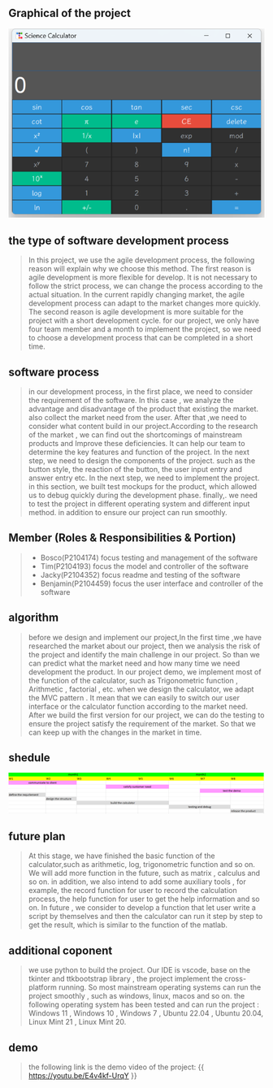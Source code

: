 ## Graphical of the project

![UI](./userInterface.png)

## the type of software development process

> In this project, we use the agile development process, the following reason will explain why we choose this method. The first reason is agile development is more flexible for develop. It is not necessary to follow the strict process, we can change the process according to the actual situation. In the current rapidly changing market, the agile development process can adapt to the market changes more quickly. The second reason is agile development is more suitable for the project with a short development cycle. for our project, we only have four team member and a month to implement the project, so we need to choose a development process that can be completed in a short time.

## software process

> in our development process, in the first place, we need to consider the requirement of the software. In this case , we analyze the advantage and disadvantage of the product that existing the market. also collect the market need from the user. After that ,we need to consider what content build in our project.According to the research of the market , we can find out the shortcomings of mainstream products and Improve these deficiencies. It can help our team to determine the key features and function of the project. In the next step, we need to design the components of the project. such as the button style, the reaction of the button, the user input entry and answer entry etc. In the next step, we need to implement the project. in this section, we built test mockups for the product, which allowed us to debug quickly during the development phase. finally,. we need to test the project in different operating system and different input method. in addition to ensure our project can run smoothly.

## Member (Roles & Responsibilities & Portion)

> - Bosco(P2104174) focus testing and management of the software
> - Tim(P2104193) focus the model and controller of the software
> - Jacky(P2104352) focus readme and testing of the software
> - Benjamin(P2104459) focus the user interface and controller of the software

## algorithm

> before we design and implement our project,In the first time ,we have researched the market about our project, then we analysis the risk of the project and identify the main challenge in our project. So than we can predict what the market need and how many time we need development the product. In our project demo, we implement most of the function of the calculator, such as Trigonometric function , Arithmetic , factorial , etc. when we design the calculator, we adapt the MVC pattern . It mean that we can easily to switch our user interface or the calculator function according to the market need. After we build the first version for our project, we can do the testing to ensure the project satisfy the requirement of the market. So that we can keep up with the changes in the market in time.

## shedule

![shedule](./shedule.png)

## future plan

> At this stage, we have finished the basic function of the calculator,such as arithmetic, log, trigonometric function and so on. We will add more function in the future, such as matrix , calculus and so on. in addition, we also intend to add some auxiliary tools , for example, the record function for user to record the calculation process, the help function for user to get the help information and so on. In future , we consider to develop a function that let user write a script by themselves and then the calculator can run it step by step to get the result, which is similar to the function of the matlab.

## additional coponent

> we use python to build the project. Our IDE is vscode, base on the tkinter and ttkbootstrap library , the project implement the cross-platform running. So most mainstream operating systems can run the project smoothly , such as windows, linux, macos and so on. the following operating system has been tested and can run the project : Windows 11 , Windows 10 , Windows 7 , Ubuntu 22.04 , Ubuntu 20.04, Linux Mint 21 , Linux Mint 20.

## demo

> the following link is the demo video of the project: {{ https://youtu.be/E4v4kf-UrqY }}
